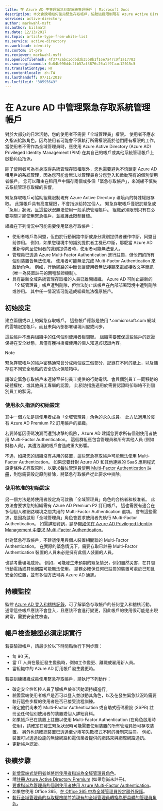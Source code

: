 ```yaml
---
title: 在 Azure AD 中管理緊急存取系統管理帳戶 | Microsoft Docs
description: 本文會說明如何使用緊急存取帳戶，協助組織限制現有 Azure Active Directory 環境內的特殊權限存取。
services: active-directory
author: markwahl-msft
ms.author: billmath
ms.date: 12/13/2017
ms.topic: article-type-from-white-list
ms.service: active-directory
ms.workload: identity
ms.custom: it-pro
ms.reviewer: markwahl-msft
ms.openlocfilehash: 4f3772abc1cdbd3b35b8b1f16e7a47c0f1a17783
ms.sourcegitcommit: 0a84b090d4c2fb57af3876c26a1f97aac12015c5
ms.translationtype: HT
ms.contentlocale: zh-TW
ms.lasthandoff: 07/11/2018
ms.locfileid: "38595649"
---
```

# <a name="manage-emergency-access-administrative-accounts-in-azure-ad"></a>在 Azure AD 中管理緊急存取系統管理帳戶 

對於大部分的日常活動，您的使用者不需要「全域管理員」權限。 使用者不應永久指派給該角色，因為使用者可能會不慎執行所需權限高於他們應有權限的工作。 當使用者不需作為全域管理員時，應使用 Azure Active Directory (Azure AD) Privileged Identity Management (PIM) 在其自己的帳戶或其他系統管理帳戶上啟動角色指派。

除了使用者可為本身取得系統管理存取權限外，您也需要避免不慎鎖定 Azure AD 租用戶的系統管理，因為您可能會無法以管理員身分您登入和啟動現有的個別使用者帳戶。 您可以藉由在租用戶中儲存兩個或多個「緊急存取帳戶」，來減緩不慎失去系統管理存取權的影響。

緊急存取帳戶可協助組織限制現有 Azure Active Directory 環境內的特殊權限存取。 此類帳戶具有高度權限，不會指派給特定個人。 緊急存取帳戶僅限於緊急或「急用」狀況，且這些狀況無法使用一般系統管理帳戶。 組織必須限制只有在必要期間才能使用緊急帳戶，並維護此限制目標。

組織在下列情況中可能需要使用緊急存取帳戶：

 - 使用者帳戶為同盟，但由於行動網路中斷或身分識別提供者運作中斷，同盟目前停用。 例如，如果您環境中的識別提供者主機已中斷，那麼當 Azure AD 重新導向至使用者的識別提供者時，使用者可能無法登入。 
 - 管理員已透過 Azure Multi-Factor Authentication 進行註冊，但他們的所有個別裝置皆無法使用。 使用者可能無法完成 Multi-Factor Authentication 來啟動角色。 例如，行動網路的中斷會讓使用者無法接聽來電或接收文字簡訊 (唯一為裝置註冊的兩種驗證機制)。 
 - 具有最新全域系統管理存取權的人員已離開組織。 Azure AD 可防止最新的「全域管理員」帳戶遭到刪除，但無法防止該帳戶在內部部署環境中遭到刪除或停用。 其中任一情況皆可能造成組織無法復原帳戶。

## <a name="initial-configuration"></a>初始設定

建立兩個或以上的緊急存取帳戶。 這些帳戶應該是使用 \*.onmicrosoft.com 網域的雲端限定帳戶，而且未與內部部署環境同盟或同步。 

這些帳戶不應與組織中的任何個別使用者相關聯。 組織需要確保這些帳戶的認證保持在安全狀態，且僅有獲得授權使用的個人知道該認證內容。 

> [!NOTE]
> 緊急存取帳戶的帳戶密碼通常會分成兩個或三個部分、記錄在不同的紙上，以及儲存在不同安全地點的安全防火保險箱中。 
>
> 請確定緊急存取帳戶未連線至任何員工提供的行動電話、會與個別員工一同移動的硬體權杖，或其他員工專屬的認證。 此預防措施適用於需要認證時卻聯絡不到個別員工的狀況。 

### <a name="initial-configuration-with-permanent-assignments"></a>使用永久指派的初始設定

其中一個方法是讓使用者成為「全域管理員」角色的永久成員。 此方法適用於沒有 Azure AD Premium P2 訂用帳戶的組織。

若要降低因密碼洩漏而遭到攻擊的風險，Azure AD 建議您要求所有個別使用者使用 Multi-Factor Authentication。 這個群組應包含管理員和所有其他人員 (例如財務人員)，其遭洩漏的帳戶會造成重大影響。 

不過，如果您的組織沒有共用的裝置，這些緊急存取帳戶可能無法使用 Multi-Factor Authentication。 如果您要針對 Azure AD 和其他連線的 SaaS 應用程式設定條件式存取原則，以要求[每位管理員使用 Multi-Factor Authentication 註冊](https://docs.microsoft.com/azure/multi-factor-authentication/multi-factor-authentication-get-started-user-states)，則您需要設定原則排除，將緊急存取帳戶從此要求中排除。

### <a name="initial-configuration-with-approvals"></a>使用核准的初始設定

另一個方法是將使用者設定為可啟動「全域管理員」角色的合格者和核准者。 此方法會要求您的組織需有 Azure AD Premium P2 訂用帳戶。 這也需要有適合在多個個人和網路環境之間共用的 Multi-Factor Authentication 選項。 會有這些需求，是因為啟用「全域管理員」角色會要求使用者先執行 Multi-Factor Authentication。 如需詳細資訊，請參閱[如何在 Azure AD Privileged Identity Management 中要求 Multi-Factor Authentication](https://docs.microsoft.com/azure/active-directory/active-directory-privileged-identity-management-how-to-require-mfa)。

針對緊急存取帳戶，不建議使用與個人裝置相關聯的 Multi-Factor Authentication。 在實際的緊急情況下，需要存取已註冊 Multi-Factor Authentication 裝置的人員未必是擁有此個人裝置的人員。 

也請考量環境威脅。 例如，可能發生未預期的緊急情況，例如自然災害，在其間行動電話或其他網路可能無法使用。 請務必確保任何已註冊的裝置可處於已知且安全的位置，並有多個方法可與 Azure AD 通訊。

## <a name="ongoing-monitoring"></a>持續監控

監控 [Azure AD 登入和稽核記錄](https://docs.microsoft.com/azure/active-directory/active-directory-reporting-activity-sign-ins)，可了解緊急存取帳戶的任何登入和稽核活動。 通常這些帳戶應該不會登入，且應該不會進行變更，因此帳戶的使用很可能是出現異常，需要安全性檢查。

## <a name="account-check-validation-must-occur-at-regular-intervals"></a>帳戶檢查驗證必須定期實行

若要驗證帳戶，請最少於以下時間點執行下列步驟：
- 每 90 天。
- 當 IT 人員在最近發生變動時，例如工作變更、離職或雇用新人員。
- 當組織中的 Azure AD 訂用帳戶發生變更時。

若要訓練組織成員使用緊急存取帳戶，請執行下列動作：

* 確定安全性監控人員了解帳戶檢查活動須持續進行。
* 驗證雲端使用者帳戶是否可以登入並啟動其角色，以及在發生緊急狀況時需要執行這些步驟的使用者是否已接受流程訓練。
* 確定他們尚未將 Multi-Factor Authentication 或自助式密碼重設 (SSPR) 註冊至任何個別使用者的裝置或個人詳細資料。 
* 如果帳戶已在裝置上註冊以使用 Multi-Factor Authentication (在角色啟用時使用)，請確定在發生緊急狀況時可能需要使用裝置的所有管理員皆可存取裝置。 另外也請確認裝置已透過至少兩項失敗模式不同的機制來註冊。 例如，裝置可以透過設施的無線網路和電信業者提供的網路來與網際網路通訊。
* 更新帳戶認證。

## <a name="next-steps"></a>後續步驟
- [新增雲端式使用者](../fundamentals/add-users-azure-active-directory.md)並[將新使用者指派為全域管理員角色](../fundamentals/active-directory-users-assign-role-azure-portal.md)。
- 請[註冊 Azure Active Directory Premium](../fundamentals/active-directory-get-started-premium.md) (如果您尚未註冊)。
- [要求指派為管理員的個別使用者使用 Azure Multi-Factor Authentication](https://docs.microsoft.com/azure/multi-factor-authentication/multi-factor-authentication-get-started-user-states)。
- 如果您使用 Office 365，[在 Office 365 中為全域管理員設定額外保護](https://support.office.com/article/Protect-your-Office-365-global-administrator-accounts-6b4ded77-ac8d-42ed-8606-c014fd947560)。
- [執行全域管理員的存取權檢閱](../privileged-identity-management/pim-how-to-start-security-review.md)並[將現有的全域管理員轉換為更具體的管理員角色](directory-assign-admin-roles.md)。


